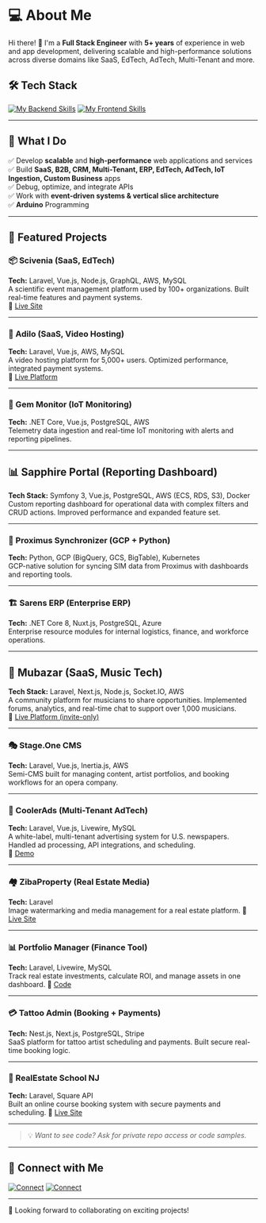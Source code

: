 # 💻 About Me  

Hi there! 👋 I'm a **Full Stack Engineer** with **5+ years** of experience in web and app development, delivering scalable and high-performance solutions across diverse domains like SaaS, EdTech, AdTech, Multi-Tenant and more.

## 🛠️ Tech Stack  
[![My Backend Skills](https://go-skill-icons.vercel.app/api/icons?i=php,laravel,ts,js,nodejs,nestjs,cs,dotnet,py,livewire,inertia,aws,gcp,docker,nginx,forge,mysql,postgresql,mongodb,redis,stripe,linux&theme=light)](https://skillicons.dev)
[![My Frontend Skills](https://go-skill-icons.vercel.app/api/icons?i=vue,react,next,nuxt,tailwind,html,css,materialui,vuetify,reactnative,npm,figma&theme=light)](https://skillicons.dev)  

---

## 🌟 What I Do  
✅ Develop **scalable** and **high-performance** web applications and services  
✅ Build **SaaS, B2B, CRM, Multi-Tenant, ERP, EdTech, AdTech, IoT Ingestion, Custom Business** apps  
✅ Debug, optimize, and integrate APIs  
✅ Work with **event-driven systems & vertical slice architecture**  
✅ **Arduino** Programming 

---

## 🚀 Featured Projects

### 📦 Scivenia (SaaS, EdTech)  
**Tech:** Laravel, Vue.js, Node.js, GraphQL, AWS, MySQL  
A scientific event management platform used by 100+ organizations. Built real-time features and payment systems.  
🔗 [Live Site](https://scivenia.com)

---

### 🎥 Adilo (SaaS, Video Hosting)  
**Tech:** Laravel, Vue.js, AWS, MySQL  
A video hosting platform for 5,000+ users. Optimized performance, integrated payment systems.  
🔗 [Live Platform](https://adilo.bigcommand.com)

---

### 📡 Gem Monitor (IoT Monitoring)  
**Tech:** .NET Core, Vue.js, PostgreSQL, AWS  
Telemetry data ingestion and real-time IoT monitoring with alerts and reporting pipelines.

---

## 📊 Sapphire Portal (Reporting Dashboard)  
**Tech Stack:** Symfony 3, Vue.js, PostgreSQL, AWS (ECS, RDS, S3), Docker  
Custom reporting dashboard for operational data with complex filters and CRUD actions. Improved performance and expanded feature set.

---

### 🔄 Proximus Synchronizer (GCP + Python)  
**Tech:** Python, GCP (BigQuery, GCS, BigTable), Kubernetes  
GCP-native solution for syncing SIM data from Proximus with dashboards and reporting tools.

---

### 🏗️ Sarens ERP (Enterprise ERP)  
**Tech:** .NET Core 8, Nuxt.js, PostgreSQL, Azure  
Enterprise resource modules for internal logistics, finance, and workforce operations.

---

## 🎵 Mubazar (SaaS, Music Tech)  
**Tech Stack:** Laravel, Next.js, Node.js, Socket.IO, AWS  
A community platform for musicians to share opportunities. Implemented forums, analytics, and real-time chat to support over 1,000 musicians.  
🔗 [Live Platform (invite-only)](https://www.mubazar.com)

---

### 🎭 Stage.One CMS  
**Tech:** Laravel, Vue.js, Inertia.js, AWS  
Semi-CMS built for managing content, artist portfolios, and booking workflows for an opera company.

---

### 📰 CoolerAds (Multi-Tenant AdTech)  
**Tech:** Laravel, Vue.js, Livewire, MySQL  
A white-label, multi-tenant advertising system for U.S. newspapers. Handled ad processing, API integrations, and scheduling.  
🔗 [Demo](https://mypaperonline.coolerads.com)

---

### 🏘️ ZibaProperty (Real Estate Media)  
**Tech:** Laravel  
Image watermarking and media management for a real estate platform.
🔗 [Live Site](https://ziba-property.com/)

---

### 📊 Portfolio Manager (Finance Tool)  
**Tech:** Laravel, Livewire, MySQL  
Track real estate investments, calculate ROI, and manage assets in one dashboard.
🔗 [Code](https://github.com/Mudsr/portfolio-system)

---

### 💳 Tattoo Admin (Booking + Payments)  
**Tech:** Nest.js, Next.js, PostgreSQL, Stripe  
SaaS platform for tattoo artist scheduling and payments. Built secure real-time booking logic.

---

### 🏫 RealEstate School NJ  
**Tech:** Laravel, Square API  
Built an online course booking system with secure payments and scheduling.
🔗 [Live Site](njrealestateschoolonline.com)

---

> 💡 *Want to see code? Ask for private repo access or code samples.*
---

## 🔗 Connect with Me  
[![Connect](https://skillicons.dev/icons?i=gmail&theme=light)](mudsr3@gmail.com)
[![Connect](https://skillicons.dev/icons?i=linkedin&theme=light)](https://www.linkedin.com/in/mudsr-ali)

---

🚀 Looking forward to collaborating on exciting projects!  
